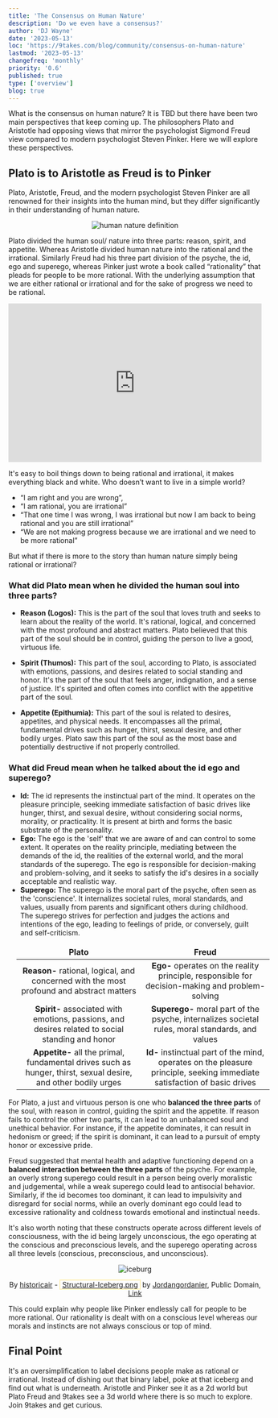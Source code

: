 ```yaml
---
title: 'The Consensus on Human Nature'
description: 'Do we even have a consensus?'
author: 'DJ Wayne'
date: '2023-05-13'
loc: 'https://9takes.com/blog/community/consensus-on-human-nature'
lastmod: '2023-05-13'
changefreq: 'monthly'
priority: '0.6'
published: true
type: ['overview']
blog: true
---
```


What is the consensus on human nature? It is TBD but there have been two main perspectives that keep coming up. The philosophers Plato and Aristotle had opposing views that mirror the psychologist Sigmond Freud view compared to modern psychologist Steven Pinker. Here we will explore these perspectives.

## Plato is to Aristotle as Freud is to Pinker

Plato, Aristotle, Freud, and the modern psychologist Steven Pinker are all renowned for their insights into the human mind, but they differ significantly in their understanding of human nature.

<div style="text-align: center;" >
<img src="/humanNature.PNG" alt="human nature definition" />
</div>

Plato divided the human soul/ nature into three parts: reason, spirit, and appetite. Whereas Aristotle divided human nature into the rational and the irrational. Similarly Freud had his three part division of the psyche, the id, ego and superego, whereas Pinker just wrote a book called “rationality” that pleads for people to be more rational. With the underlying assumption that we are either rational or irrational and for the sake of progress we need to be rational.


<div style="display:flex; align-items: center; justify-content: center;">
<iframe width="560" height="315" src="https://www.youtube.com/embed/qdzNKQwkp-Y?clip=Ugkx11XnGz8VeWrGta-a6JkOjd8jug3kSFB3&amp;clipt=EOjvARjzygM" title="Pinker's call for rationality" frameborder="0" allow="accelerometer; autoplay; clipboard-write; encrypted-media; gyroscope; picture-in-picture; web-share" allowfullscreen></iframe>

</div>

It's easy to boil things down to being rational and irrational, it makes everything black and white. Who doesn’t want to live in a simple world?

- “I am right and you are wrong”,
- “I am rational, you are irrational”
- “That one time I was wrong, I was irrational but now I am back to being rational and you are still irrational”
- “We are not making progress because we are irrational and we need to be more rational”

But what if there is more to the story than human nature simply being rational or irrational?

### What did Plato mean when he divided the human soul into three parts?

- **Reason (Logos):** This is the part of the soul that loves truth and seeks to learn about the reality of the world. It's rational, logical, and concerned with the most profound and abstract matters. Plato believed that this part of the soul should be in control, guiding the person to live a good, virtuous life.

- **Spirit (Thumos):** This part of the soul, according to Plato, is associated with emotions, passions, and desires related to social standing and honor. It's the part of the soul that feels anger, indignation, and a sense of justice. It's spirited and often comes into conflict with the appetitive part of the soul.

- **Appetite (Epithumia):** This part of the soul is related to desires, appetites, and physical needs. It encompasses all the primal, fundamental drives such as hunger, thirst, sexual desire, and other bodily urges. Plato saw this part of the soul as the most base and potentially destructive if not properly controlled.

### What did Freud mean when he talked about the id ego and superego?

- **Id:** The id represents the instinctual part of the mind. It operates on the pleasure principle, seeking immediate satisfaction of basic drives like hunger, thirst, and sexual desire, without considering social norms, morality, or practicality. It is present at birth and forms the basic substrate of the personality.
- **Ego:** The ego is the 'self' that we are aware of and can control to some extent. It operates on the reality principle, mediating between the demands of the id, the realities of the external world, and the moral standards of the superego. The ego is responsible for decision-making and problem-solving, and it seeks to satisfy the id's desires in a socially acceptable and realistic way.
- **Superego:** The superego is the moral part of the psyche, often seen as the 'conscience'. It internalizes societal rules, moral standards, and values, usually from parents and significant others during childhood. The superego strives for perfection and judges the actions and intentions of the ego, leading to feelings of pride, or conversely, guilt and self-criticism.

| Plato                                                                                                          | Freud                                                                                                                    |
| -------------------------------------------------------------------------------------------------------------- | ------------------------------------------------------------------------------------------------------------------------ |
| **Reason-** rational, logical, and concerned with the most profound and abstract matters                       | **Ego-** operates on the reality principle, responsible for decision-making and problem-solving                          |
| **Spirit-** associated with emotions, passions, and desires related to social standing and honor               | **Superego-** moral part of the psyche, internalizes societal rules, moral standards, and values                         |
| **Appetite-** all the primal, fundamental drives such as hunger, thirst, sexual desire, and other bodily urges | **Id-** instinctual part of the mind, operates on the pleasure principle, seeking immediate satisfaction of basic drives |

For Plato, a just and virtuous person is one who **balanced the three parts** of the soul, with reason in control, guiding the spirit and the appetite. If reason fails to control the other two parts, it can lead to an unbalanced soul and unethical behavior. For instance, if the appetite dominates, it can result in hedonism or greed; if the spirit is dominant, it can lead to a pursuit of empty honor or excessive pride.

Freud suggested that mental health and adaptive functioning depend on a **balanced interaction between the three parts** of the psyche. For example, an overly strong superego could result in a person being overly moralistic and judgemental, while a weak superego could lead to antisocial behavior. Similarly, if the id becomes too dominant, it can lead to impulsivity and disregard for social norms, while an overly dominant ego could lead to excessive rationality and coldness towards emotional and instinctual needs.

It's also worth noting that these constructs operate across different levels of consciousness, with the id being largely unconscious, the ego operating at the conscious and preconscious levels, and the superego operating across all three levels (conscious, preconscious, and unconscious).

<div style="text-align: center;" >
<img src="/Structural-Iceberg.svg" alt="iceburg" />

By <a href="//commons.wikimedia.org/wiki/User:Historicair" title="User:Historicair">historicair</a> - <span style="border:1px dotted #FC0;padding:0 4px"><a href="https://en.wikipedia.org/wiki/File:Structural-Iceberg.png" class="extiw" title="en:File:Structural-Iceberg.png">Structural-Iceberg.png</a></span> by <a href="https://en.wikipedia.org/wiki/User:Jordangordanier" class="extiw" title="en:User:Jordangordanier">Jordangordanier</a>, Public Domain, <a href="https://commons.wikimedia.org/w/index.php?curid=1467156">Link</a>

</div>

This could explain why people like Pinker endlessly call for people to be more rational. Our rationality is dealt with on a conscious level whereas our morals and instincts are not always conscious or top of mind.

## Final Point

It's an oversimplification to label decisions people make as rational or irrational. Instead of dishing out that binary label, poke at that iceberg and find out what is underneath. Aristotle and Pinker see it as a 2d world but Plato Freud and 9takes see a 3d world where there is so much to explore. Join 9takes and get curious.


<style>
    table {
        margin: 1rem;
    }

.scroll-table {
    overflow-x: scroll;
}
tr {

    border: 1px solid var(--color-theme-purple);
    text-align: center;
}
td {

    border: 1px solid var(--color-theme-purple);
    text-align: center;
}
th {

    border: 1px solid var(--color-theme-purple);
    text-align: center;
}

.scroll-table::-webkit-scrollbar {
    width: 4px;
}

.scroll-table::-webkit-scrollbar-track {
    box-shadow: 0 0 4px slategrey;
}

.scroll-table::-webkit-scrollbar-thumb {
    background-color: slategrey;
    /*outline: .5px solid slategrey;*/
}

</style>
